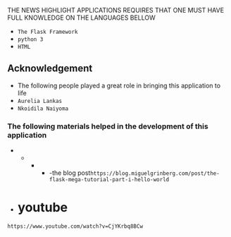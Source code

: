 THE NEWS HIGHLIGHT APPLICATIONS REQUIRES THAT ONE MUST HAVE FULL KNOWLEDGE ON THE LANGUAGES BELLOW
- ``` The Flask Framework ```
- ```python 3 ```
- ```HTML ```
## Acknowledgement
- The following people played a great role in bringing this application to life
- ```Aurelia Lankas```
-  ```Nkoidila Naiyoma ```
### The following materials helped in the development of this application
- - - - -the blog post```https://blog.miguelgrinberg.com/post/the-flask-mega-tutorial-part-i-hello-world```
- # youtube
```https://www.youtube.com/watch?v=CjYKrbq8BCw```
